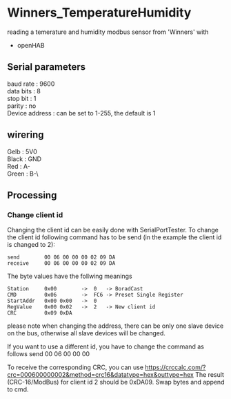 # Winners_TemperatureHumidity
reading a temerature and humidity modbus sensor from 'Winners' with
- openHAB

## Serial parameters
baud rate       : 9600\
data bits       : 8\
stop bit        : 1\
parity          : no\
Device address  : can be set to 1-255, the default is 1

## wirering
Gelb    :   5V0\
Black   :   GND\
Red     :   A-\
Green   :   B-\

## Processing
### Change client id
Changing the client id can be easily done with SerialPortTester.
To change the client id following command has to be send (in the example the client id is changed to 2):

    send        00 06 00 00 00 02 09 DA
    receive     00 06 00 00 00 02 09 DA

The byte values have the follwing meanings

    Station     0x00        ->  0   -> BoradCast
    CMD         0x06        ->  FC6 -> Preset Single Register
    StartAddr   0x00 0x00   ->  0
    RegValue    0x00 0x02   ->  2   -> New client id
    CRC         0x09 0xDA

please note when changing the address, there can be only one slave device on the bus, otherwise all slave devices will be changed.

If you want to use a different id, you have to change the command as follows
  send      00 06 00 00 00 <new ID> <CRC>

To receive the corresponding CRC, you can use https://crccalc.com/?crc=000600000002&method=crc16&datatype=hex&outtype=hex
The result (CRC-16/ModBus) for client id 2 should be 0xDA09. Swap bytes and append to cmd.


